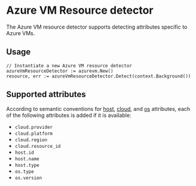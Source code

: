 # Azure VM Resource detector

The Azure VM resource detector supports detecting attributes specific to Azure VMs.

## Usage

```golang
// Instantiate a new Azure VM resource detector
azureVmResourceDetector := azurevm.New()
resource, err := azureVmResourceDetector.Detect(context.Background())
```

## Supported attributes

According to semantic conventions for
[host](https://github.com/open-telemetry/semantic-conventions/blob/main/docs/resource/host.md),
[cloud](https://github.com/open-telemetry/semantic-conventions/blob/main/docs/resource/cloud.md),
and
[os](https://github.com/open-telemetry/semantic-conventions/blob/main/docs/resource/os.md)
attributes, each of the following attributes is added if it is available:

* `cloud.provider`
* `cloud.platform`
* `cloud.region`
* `cloud.resource_id`
* `host.id`
* `host.name`
* `host.type`
* `os.type`
* `os.version`
